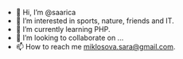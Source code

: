 - 👋 Hi, I’m @saarica
- 👀 I’m interested in sports, nature, friends and IT.
- 🌱 I’m currently learning PHP.
- 💞️ I’m looking to collaborate on ...
- 📫 How to reach me miklosova.sara@gmail.com.

<!---
saarica/saarica is a ✨ special ✨ repository because its `README.md` (this file) appears on your GitHub profile.
You can click the Preview link to take a look at your changes.
--->
